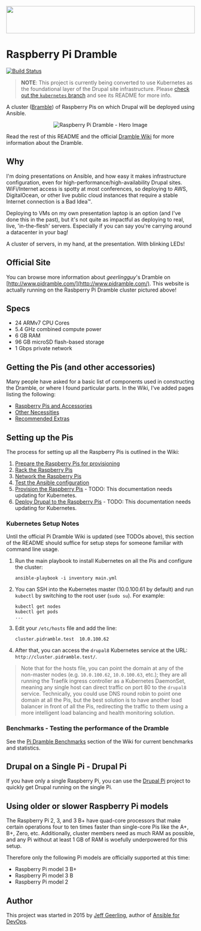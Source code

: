 <a href="http://www.pidramble.com"><img src="https://cdn.rawgit.com/geerlingguy/raspberry-pi-dramble/master/images/logo.svg" width="100%" height="73"></a>

# Raspberry Pi Dramble

[![Build Status](https://travis-ci.org/geerlingguy/raspberry-pi-dramble.svg?branch=master)](https://travis-ci.org/geerlingguy/raspberry-pi-dramble)

> **NOTE**: This project is currently being converted to use Kubernetes as the foundational layer of the Drupal site infrastructure. Please [check out the `kubernetes` branch](https://github.com/geerlingguy/raspberry-pi-dramble/tree/kubernetes) and see its README for more info.

A cluster ([Bramble](http://elinux.org/Bramble)) of Raspberry Pis on which Drupal will be deployed using Ansible.

<p align="center"><img src="https://raw.githubusercontent.com/geerlingguy/raspberry-pi-dramble/master/images/raspberry-pi-dramble-hero.jpg" alt="Raspberry Pi Dramble - Hero Image" /></p>

Read the rest of this README and the official [Dramble Wiki](http://www.pidramble.com/wiki) for more information about the Dramble.

## Why

I'm doing presentations on Ansible, and how easy it makes infrastructure configuration, even for high-performance/high-availability Drupal sites. WiFi/Internet access is spotty at most conferences, so deploying to AWS, DigitalOcean, or other live public cloud instances that require a stable Internet connection is a Bad Idea™.

Deploying to VMs on my own presentation laptop is an option (and I've done this in the past), but it's not quite as impactful as deploying to real, live, 'in-the-flesh' servers. Especially if you can say you're carrying around a datacenter in your bag!

A cluster of servers, in my hand, at the presentation. With blinking LEDs!

## Official Site

You can browse more information about _geerlingguy_'s Dramble on [http://www.pidramble.com/](http://www.pidramble.com/). This website is actually running on the Rasbperry Pi Dramble cluster pictured above!

## Specs

  - 24 ARMv7 CPU Cores
  - 5.4 GHz combined compute power
  - 6 GB RAM
  - 96 GB microSD flash-based storage
  - 1 Gbps private network

## Getting the Pis (and other accessories)

Many people have asked for a basic list of components used in constructing the Dramble, or where I found particular parts. In the Wiki, I've added pages listing the following:

  - [Raspberry Pis and Accessories](http://www.pidramble.com/wiki/hardware/pis)
  - [Other Necessities](http://www.pidramble.com/wiki/hardware/necessities)
  - [Recommended Extras](http://www.pidramble.com/wiki/hardware/extras)

## Setting up the Pis

The process for setting up all the Raspberry Pis is outlined in the Wiki:

  1. [Prepare the Raspberry Pis for provisioning](http://www.pidramble.com/wiki/setup/prepare)
  2. [Rack the Raspberry Pis](http://www.pidramble.com/wiki/setup/rack)
  3. [Network the Raspberry Pis](http://www.pidramble.com/wiki/setup/network)
  4. [Test the Ansible configuration](http://www.pidramble.com/wiki/setup/test-ansible)
  5. [Provision the Raspberry Pis](http://www.pidramble.com/wiki/setup/provision)
    - TODO: This documentation needs updating for Kubernetes.
  6. [Deploy Drupal to the Raspberry Pis](http://www.pidramble.com/wiki/setup/deploy-drupal)
    - TODO: This documentation needs updating for Kubernetes.

### Kubernetes Setup Notes

Until the official Pi Dramble Wiki is updated (see TODOs above), this section of the README should suffice for setup steps for someone familiar with command line usage.

  1. Run the main playbook to install Kubernetes on all the Pis and configure the cluster:

         ansible-playbook -i inventory main.yml

  2. You can SSH into the Kubernetes master (10.0.100.61 by default) and run `kubectl` by switching to the root user (`sudo su`). For example:

         kubectl get nodes
         kubectl get pods
         ...

  3. Edit your `/etc/hosts` file and add the line:

         cluster.pidramble.test  10.0.100.62

  5. After that, you can access the `drupal8` Kubernetes service at the URL: `http://cluster.pidramble.test/`.

> Note that for the hosts file, you can point the domain at any of the non-master nodes (e.g. `10.0.100.62`, `10.0.100.63`, etc.); they are all running the Traefik ingress controller as a Kubernetes DaemonSet, meaning any single host can direct traffic on port 80 to the `drupal8` service. Technically, you could use DNS round robin to point one domain at all the Pis, but the best solution is to have another load balancer in front of all the Pis, redirecting the traffic to them using a more intelligent load balancing and health monitoring solution.

### Benchmarks - Testing the performance of the Dramble

See the [Pi Dramble Benchmarks](http://www.pidramble.com/wiki/benchmarks) section of the Wiki for current benchmarks and statistics.

## Drupal on a Single Pi - Drupal Pi

If you have only a single Raspberry Pi, you can use the [Drupal Pi](https://github.com/geerlingguy/drupal-pi) project to quickly get Drupal running on the single Pi.

## Using older or slower Raspberry Pi models

The Raspberry Pi 2, 3, and 3 B+ have quad-core processors that make certain operations four to ten times faster than single-core Pis like the A+, B+, Zero, etc. Additionally, cluster members need as much RAM as possible, and any Pi without at least 1 GB of RAM is woefully underpowered for this setup.

Therefore only the following Pi models are officially supported at this time:

  - Raspberry Pi model 3 B+
  - Raspberry Pi model 3 B
  - Raspberry Pi model 2

## Author

This project was started in 2015 by [Jeff Geerling](https://www.jeffgeerling.com/), author of [Ansible for DevOps](https://www.ansiblefordevops.com/).
